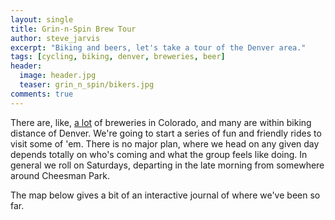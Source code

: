 ```yaml
---
layout: single
title: Grin-n-Spin Brew Tour
author: steve_jarvis
excerpt: "Biking and beers, let's take a tour of the Denver area."
tags: [cycling, biking, denver, breweries, beer]
header:
  image: header.jpg
  teaser: grin_n_spin/bikers.jpg
comments: true
---
```


<link rel="stylesheet" href="https://cdnjs.cloudflare.com/ajax/libs/leaflet/1.0.2/leaflet.css" />
<link rel="stylesheet" href="https://ajax.googleapis.com/ajax/libs/jqueryui/1.11.4/themes/smoothness/jquery-ui.css">

There are, like, [a lot](https://www.coloradobrewerylist.com/brewery/)
of breweries in Colorado, and many are within biking distance of
Denver. We're going to start a series of fun and friendly rides to
visit some of 'em. There is no major plan, where we head on any given
day depends totally on who's coming and what the group feels like
doing. In general we roll on Saturdays, departing in the late
morning from somewhere around Cheesman Park.

The map below gives a bit of an interactive journal of where we've been so far.

<div id="total_mileage"></div>
<br>

<div style="position: relative">
  <div id="map" style="width: 100%; height: 500px"></div>
</div>
<script src="https://cdnjs.cloudflare.com/ajax/libs/leaflet/1.0.2/leaflet.js"></script>
<script src="https://cdnjs.cloudflare.com/ajax/libs/leaflet-gpx/1.2.0/gpx.min.js"></script>
<script src="https://ajax.googleapis.com/ajax/libs/jquery/1.12.2/jquery.min.js"></script>
<script src="https://ajax.googleapis.com/ajax/libs/jqueryui/1.11.4/jquery-ui.min.js"></script>

<script>
// Load the openstreetmap. Based off the introductory example at: http://leafletjs.com/examples/quick-start.html
var mapboxUrl = 'https://api.tiles.mapbox.com/v4/{id}/{z}/{x}/{y}.png?access_token=pk.eyJ1Ijoic2phcnZpcyIsImEiOiJjaXpieXdtM2ExYmFsMzJxaWN3bGhpMmU2In0.gKtkxDAwHZIbdLmpXPZlAA';
// The starting coords and zoom just look good. Selecting a marker will zoom to fit the route.
var map = L.map('map').setView([39.71, -104.97], 10);
L.tileLayer(mapboxUrl, {
  maxZoom: 30,
  // credit our tools
  attribution: 'Map data &copy; <a href="http://openstreetmap.org">OpenStreetMap</a> contributors, ' +
    '<a href="http://creativecommons.org/licenses/by-sa/2.0/">CC-BY-SA</a>, ' +
    'Imagery © <a href="http://mapbox.com">Mapbox</a>',
  id: 'mapbox.streets'
}).addTo(map);

var path_prefix = "../images/grin_n_spin/"
var trips = [
  {
    "brewery":"Breckenridge Brewery",
    "distance":16.8*2,
    "riders":["Steve", "Allie", "Chris"],
    "image":path_prefix+"breckenridge-9-3.jpg",
    "date":new Date(2016, 9, 3),
    "lat":39.593721,
    "lon":-105.023341,
    "notes":"The first trip of the tour, before the tour was officially the tour!",
    "gpx": "../resources/grin-n-spin/breckenridge-9-3-2016.gpx"
  },
  {
    "brewery":"Denver Beer Co",
    "distance":5.5*2,
    "riders":["Steve", "Allie", "Chris", "Rachel"],
    "image":path_prefix+"denver_beer_co_2_18.jpg",
    "date":new Date(2017, 2, 18),
    "lat":39.758234,
    "lon":-105.007370,
    "notes":"An unplanned stop, but we definitely rolled up on bikes and counting it.",
    "gpx": "../resources/grin-n-spin/denver_beer_co_cruise_2_18_2017.gpx"
  },
  {
    "brewery":"TRVE Brewing Co",
    "distance":6.3*2,
    "riders":["Steve", "Allie", "Jenny", "Bailey"],
    "image":path_prefix+"trve_3_4.jpg",
    "date":new Date(2017, 3, 4),
    "lat":39.719919,
    "lon":-104.987686,
    "notes":"Yeah, the route is correct. 4th brewery is the charm, apparently vertical WI IDs are tricky to get served with.",
    "gpx": "../resources/grin-n-spin/trve_brew_co_3_4_2017.gpx"
  },
]

function setTotalMilesMsg(miles) {
  $("#total_mileage").text(miles + " total tour miles to date. That's " + ((miles/3000)*100).toFixed(1) + "% of the way from L.A. to Boston!");
}

// draw a marker for all trips
var mileage = 0
trips.forEach(function(trip) {
  L.marker([trip.lat, trip.lon]).addTo(map)
    .bindPopup('<b><big>' + trip.brewery + '</b></big><br>' +
               '<div style="display:flex;">' +
               '<div style="float:left; margin:0.5em;"><a href=' + trip.image + '><img width=160em src=' + trip.image + '></a></div>' +
                 '<div style="flex-grow:1; word-wrap:break-word;">' +
                   trip.notes +
                   '<ul>' +
                     '<li>' + trip.date.getMonth() + '-' + trip.date.getDate() + '-' + trip.date.getFullYear() + '</li>' +
                     '<li>' + trip.riders.join(', ') + '</li>' +
                     '<li>' + trip.distance + ' miles</li>' +
                   '</ul>' +
                 '</div>' +
               '</div>',
               {'maxWidth':'400'}
              )
    .on("click", function() {
      if(typeof gpxLayer !== 'undefined') {map.removeLayer(gpxLayer);}
      if(this.getPopup().isOpen() && trip.gpx !== 'undefined' && trip.gpx !== null) {
        gpxLayer = new L.GPX(trip.gpx,
                             {async: true,
                              marker_options: {
                                startIconUrl: null,
                                endIconUrl: null,
                                shadowUrl: null
                              }}).on('loaded', function(e) {
                                map.fitBounds(e.target.getBounds())});
        gpxLayer.addTo(map);
      }
    });
  mileage += trip.distance;
  setTotalMilesMsg(mileage);
});

</script>
